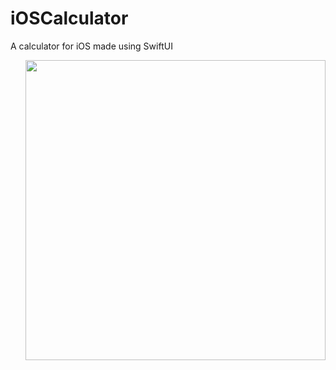 # iOSCalculator
A calculator for iOS made using SwiftUI

<img align="right" src="https://user-images.githubusercontent.com/70406237/91622585-75e1e880-e9a0-11ea-868e-5dae4f6089c1.png" width="480" />


